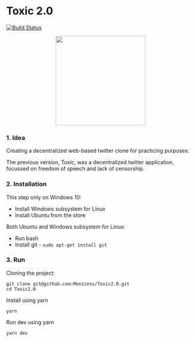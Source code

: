 # Toxic 2.0

[![Build Status](https://travis-ci.org/Menziess/Toxic2.0.svg?branch=master)](https://travis-ci.org/Menziess/Toxic2.0)

<p align="center"><img width="240" src="http://i.imgur.com/af3hpp9.png"></p>

### 1. Idea

Creating a decentralized web-based twitter clone for practicing purposes.

The previous version, Toxic, was a decentralized twitter application, focussed on freedom of speech and lack of censorship.

### 2. Installation

This step only on Windows 10:

- Install Windows subsystem for Linux
- Install Ubuntu from the store

Both Ubuntu and Windows subsystem for Linux:

- Run bash
- Install git - ```sudo apt-get install git```

### 3. Run

Cloning the project:

    git clone git@github.com:Menziess/Toxic2.0.git
    cd Toxic2.0

Install using yarn

    yarn

Run dev using yarn

    yarn dev
